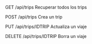 GET /api/trips
Recuperar todos los trips

POST /api/trips
Crea un trip

PUT /api/trips/IDTRIP
Actualiza un viaje

DELETE /api/trips/IDTRIP
Borra un viaje